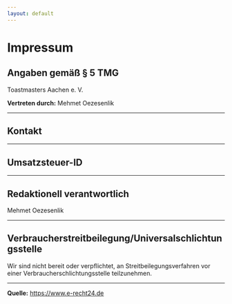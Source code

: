 ```yaml
---
layout: default
---
```


# Impressum


## Angaben gemäß § 5 TMG

Toastmasters Aachen e. V.  
<!-- Musterstraße 111  -->
<!-- 90210 Musterstadt  -->

<!-- Vereinsregister: HRB 999999  -->
<!-- Registergericht: Amtsgericht Musterstadt  -->

**Vertreten durch:** Mehmet Oezesenlik

---

## Kontakt

<!-- Telefon: +49 (0) 123 44 55 66  -->
<!-- E-Mail: mustermann@musterfirma.de  -->

---

## Umsatzsteuer-ID

<!-- Umsatzsteuer-Identifikationsnummer gemäß §27a Umsatzsteuergesetz: DE999999999  -->

---

## Redaktionell verantwortlich

Mehmet Oezesenlik  
<!-- Musterstraße 110  -->
<!-- 90210 Musterstadt  -->

---

## Verbraucherstreitbeilegung/Universalschlichtungsstelle

Wir sind nicht bereit oder verpflichtet, an Streitbeilegungsverfahren vor einer Verbraucherschlichtungsstelle teilzunehmen.

---

**Quelle:** <https://www.e-recht24.de>
